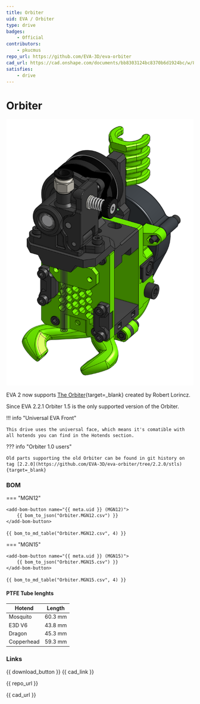 ```yaml
---
title: Orbiter
uid: EVA / Orbiter
type: drive
badges:
    - Official
contributors: 
    - pkucmus
repo_url: https://github.com/EVA-3D/eva-orbiter
cad_url: https://cad.onshape.com/documents/bb8303124bc8370b6d1924bc/w/8276a22c579374e8b02e9b96/e/7e46b442be945fb22f5c7c28
satisfies:
    - drive
---
```

# Orbiter

![preview](assets/Orbiter.png)

EVA 2 now supports [The Orbiter](https://www.thingiverse.com/thing:4725897){target=_blank} created by Robert Lorincz. 

Since EVA 2.2.1 Orbiter 1.5 is the only supported version of the Orbiter.

!!! info "Universal EVA Front"

    This drive uses the universal face, which means it's comatible with all hotends you can find in the Hotends section.

??? info "Orbiter 1.0 users"

    Old parts supporting the old Orbiter can be found in git history on tag [2.2.0](https://github.com/EVA-3D/eva-orbiter/tree/2.2.0/stls){target=_blank}

### BOM

=== "MGN12"

    <add-bom-button name="{{ meta.uid }} (MGN12)">
        {{ bom_to_json("Orbiter.MGN12.csv") }}
    </add-bom-button>
    
    {{ bom_to_md_table("Orbiter.MGN12.csv", 4) }}


=== "MGN15"

    <add-bom-button name="{{ meta.uid }} (MGN15)">
        {{ bom_to_json("Orbiter.MGN15.csv") }}
    </add-bom-button>
    
    {{ bom_to_md_table("Orbiter.MGN15.csv", 4) }}

#### PTFE Tube lenghts

| Hotend | Length |
| ------ | ------ |
| Mosquito | 60.3 mm |
| E3D V6 | 43.8 mm |
| Dragon | 45.3 mm |
| Copperhead | 59.3 mm |

### Links

{{ download_button }}
{{ cad_link }}

{{ repo_url }}

{{ cad_url }}
